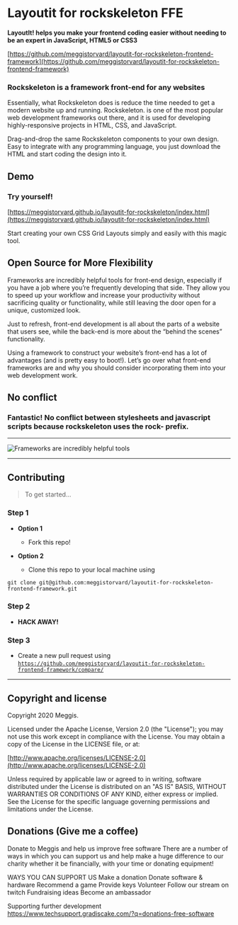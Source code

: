
Layoutit for rockskeleton FFE
==================
**LayoutIt! helps you make your frontend coding easier without needing to be an expert in JavaScript, HTML5 or CSS3**

[https://github.com/meggistorvard/layoutit-for-rockskeleton-frontend-framework](https://github.com/meggistorvard/layoutit-for-rockskeleton-frontend-framework)

### Rockskeleton is a framework front-end for any websites

Essentially, what Rockskeleton does is reduce the time needed to get a modern website up and running. Rockskeleton. is one of the most popular web development frameworks out there, and it is used for developing highly-responsive projects in HTML, CSS, and JavaScript.

Drag-and-drop the same Rockskeleton components to your own design. Easy to integrate with any programming language, you just download the HTML and start coding the design into it.

##  Demo
### Try yourself!
[https://meggistorvard.github.io/layoutit-for-rockskeleton/index.html](https://meggistorvard.github.io/layoutit-for-rockskeleton/index.html)

Start creating your own CSS Grid Layouts simply and easily with this magic tool.


## Open Source for More Flexibility

Frameworks are incredibly helpful tools for front-end design, especially if you have a job where you’re frequently developing that side. They allow you to speed up your workflow and increase your productivity without sacrificing quality or functionality, while still leaving the door open for a unique, customized look. 

Just to refresh, front-end development is all about the parts of a website that users see, while the back-end is more about the “behind the scenes” functionality.

Using a framework to construct your website’s front-end has a lot of advantages (and is pretty easy to boot!). Let’s go over what front-end frameworks are and why you should consider incorporating them into your web development work.


## No conflict

### Fantastic! No conflict between stylesheets and javascript scripts because rockskeleton uses the rock- prefix.

---

![Frameworks are incredibly helpful tools ](./resources/img/Terminal.png)

---

## Contributing

> To get started...

### Step 1

- **Option 1**
    - Fork this repo!

- **Option 2**
    - Clone this repo to your local machine using 

```
git clone git@github.com:meggistorvard/layoutit-for-rockskeleton-frontend-framework.git
```

### Step 2

- **HACK AWAY!**

### Step 3

- Create a new pull request using <a href="https://github.com/meggistorvard/layoutit-for-rockskeleton-frontend-framework/compare/" target="_blank">`https://github.com/meggistorvard/layoutit-for-rockskeleton-frontend-framework/compare/`</a>

---

## Copyright and license

Copyright 2020 Meggis.

Licensed under the Apache License, Version 2.0 (the "License");
you may not use this work except in compliance with the License.
You may obtain a copy of the License in the LICENSE file, or at:

  [http://www.apache.org/licenses/LICENSE-2.0](http://www.apache.org/licenses/LICENSE-2.0)

Unless required by applicable law or agreed to in writing, software
distributed under the License is distributed on an "AS IS" BASIS,
WITHOUT WARRANTIES OR CONDITIONS OF ANY KIND, either express or implied.
See the License for the specific language governing permissions and
limitations under the License.


## Donations (Give me a coffee)

Donate to Meggis and help us improve free software
There are a number of ways in which you can support us and help make a huge difference to our charity whether it be financially, with your time or donating equipment! 

WAYS YOU CAN SUPPORT US
	Make a donation
	Donate software & hardware
	Recommend a game
	Provide keys
	Volunteer
	Follow our stream on twitch
	Fundraising ideas
	Become an ambassador

Supporting further development	
 <a href="https://www.techsupport.gradiscake.com/?q=donations-free-software" target="_blank">https://www.techsupport.gradiscake.com/?q=donations-free-software</a>
